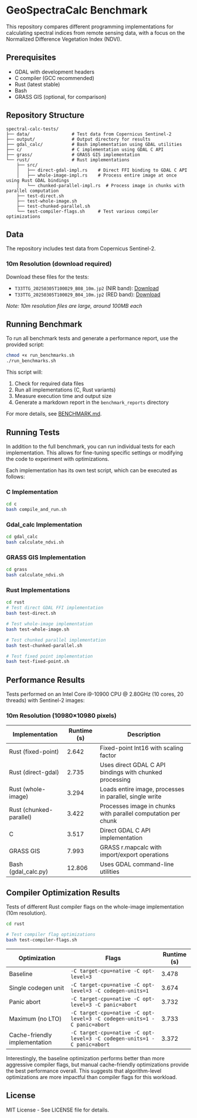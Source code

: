 # GeoSpectraCalc Benchmark

This repository compares different programming implementations for calculating spectral indices from remote sensing data, with a focus on the Normalized Difference Vegetation Index (NDVI).

## Prerequisites

- GDAL with development headers
- C compiler (GCC recommended)
- Rust (latest stable)
- Bash
- GRASS GIS (optional, for comparison)

## Repository Structure

```
spectral-calc-tests/
├── data/                # Test data from Copernicus Sentinel-2
├── output/              # Output directory for results
├── gdal_calc/           # Bash implementation using GDAL utilities
├── c/                   # C implementation using GDAL C API
├── grass/               # GRASS GIS implementation
└── rust/                # Rust implementations
    ├── src/
    │   ├── direct-gdal-impl.rs    # Direct FFI binding to GDAL C API
    │   ├── whole-image-impl.rs    # Process entire image at once using Rust GDAL bindings
    │   └── chunked-parallel-impl.rs  # Process image in chunks with parallel computation
    ├── test-direct.sh
    ├── test-whole-image.sh
    ├── test-chunked-parallel.sh
    └── test-compiler-flags.sh     # Test various compiler optimizations
```

## Data

The repository includes test data from Copernicus Sentinel-2.


### 10m Resolution (download required)
Download these files for the tests:
- `T33TTG_20250305T100029_B08_10m.jp2` (NIR band): [Download](https://test.lorenzobecchi.com/T33TTG_20250305T100029_B08_10m.jp2)
- `T33TTG_20250305T100029_B04_10m.jp2` (RED band): [Download](https://test.lorenzobecchi.com/T33TTG_20250305T100029_B04_10m.jp2)

*Note: 10m resolution files are large, around 100MB each*

## Running Benchmark

To run all benchmark tests and generate a performance report, use the provided script:

```bash
chmod +x run_benchmarks.sh
./run_benchmarks.sh
```

This script will:
1. Check for required data files
2. Run all implementations (C, Rust variants)
3. Measure execution time and output size
4. Generate a markdown report in the `benchmark_reports` directory

For more details, see [BENCHMARK.md](BENCHMARK.md).

## Running Tests
In addition to the full benchmark, you can run individual tests for each implementation. This allows for fine-tuning specific settings or modifying the code to experiment with optimizations.

Each implementation has its own test script, which can be executed as follows:
### C Implementation
```bash
cd c
bash compile_and_run.sh
```

### Gdal_calc Implementation
```bash
cd gdal_calc
bash calculate_ndvi.sh
```

### GRASS GIS Implementation
```bash
cd grass
bash calculate_ndvi.sh
```

### Rust Implementations
```bash
cd rust
# Test direct GDAL FFI implementation
bash test-direct.sh

# Test whole-image implementation
bash test-whole-image.sh

# Test chunked parallel implementation
bash test-chunked-parallel.sh

# Test fixed point implementation
bash test-fixed-point.sh

```

## Performance Results

Tests performed on an Intel Core i9-10900 CPU @ 2.80GHz (10 cores, 20 threads) with Sentinel-2 images:


### 10m Resolution (10980×10980 pixels)

| Implementation | Runtime (s) | Description |
|----------------|------------|-------------|
| Rust (fixed-point) | 2.642 | Fixed-point Int16 with scaling factor |
| Rust (direct-gdal) | 2.735 | Uses direct GDAL C API bindings with chunked processing |
| Rust (whole-image) | 3.294 | Loads entire image, processes in parallel, single write |
| Rust (chunked-parallel) | 3.422 | Processes image in chunks with parallel computation per chunk |
| C | 3.517 | Direct GDAL C API implementation |
| GRASS GIS | 7.993 | GRASS r.mapcalc with import/export operations |
| Bash (gdal_calc.py) | 12.806 | Uses GDAL command-line utilities |

## Compiler Optimization Results

Tests of different Rust compiler flags on the whole-image implementation (10m resolution).

```bash
cd rust

# Test compiler flag optimizations
bash test-compiler-flags.sh
```

| Optimization | Flags | Runtime (s) |
|--------------|-------|-------------|
| Baseline | `-C target-cpu=native -C opt-level=3` | 3.478 |
| Single codegen unit | `-C target-cpu=native -C opt-level=3 -C codegen-units=1` | 3.674 |
| Panic abort | `-C target-cpu=native -C opt-level=3 -C panic=abort` | 3.732 |
| Maximum (no LTO) | `-C target-cpu=native -C opt-level=3 -C codegen-units=1 -C panic=abort` | 3.733 |
| Cache-friendly implementation | `-C target-cpu=native -C opt-level=3 -C codegen-units=1 -C panic=abort` | 3.372 |

Interestingly, the baseline optimization performs better than more aggressive compiler flags, but manual cache-friendly optimizations provide the best performance overall. This suggests that algorithm-level optimizations are more impactful than compiler flags for this workload.

## License

MIT License - See LICENSE file for details.